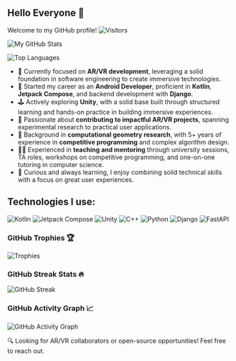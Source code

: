 ## Hello Everyone 👋

Welcome to my GitHub profile! ![Visitors](https://komarev.com/ghpvc/?username=smh997&color=blue)

![My GitHub Stats](https://github-readme-stats.vercel.app/api?username=smh997&show_icons=true&theme=merko&hide_border=true)

![Top Languages](https://github-readme-stats.vercel.app/api/top-langs/?username=smh997&layout=compact&theme=merko&hide_border=true)

- 🎯 Currently focused on **AR/VR development**, leveraging a solid foundation in software engineering to create immersive technologies.
- 🌱 Started my career as an **Android Developer**, proficient in **Kotlin**, **Jetpack Compose**, and backend development with **Django**.  
- 🕹️ Actively exploring **Unity**, with a solid base built through structured learning and hands-on practice in building immersive experiences.  
- 🤝 Passionate about **contributing to impactful AR/VR projects**, spanning experimental research to practical user applications.  
- 📐 Background in **computational geometry research**, with 5+ years of experience in **competitive programming** and complex algorithm design.  
- 👨‍🏫 Experienced in **teaching and mentoring** through university sessions, TA roles, workshops on competitive programming, and one-on-one tutoring in computer science.
- 🧠 Curious and always learning, I enjoy combining solid technical skills with a focus on great user experiences.


## Technologies I use:
![Kotlin](https://img.shields.io/badge/Kotlin-gray?logo=kotlin&logoColor=white&labelColor=purple)
![Jetpack Compose](https://img.shields.io/badge/Android_Jetpack%20Compose-gray?logo=android&logoColor=white&labelColor=green)
![Unity](https://img.shields.io/badge/Unity-gray?style=flat&logo=unity&logoColor=black&labelColor=white)
![C++](https://img.shields.io/badge/C%2B%2B-gray?logo=c%2B%2B&logoColor=white&labelColor=cornflowerblue)
![Python](https://img.shields.io/badge/Python-gray?logo=python&logoColor=white&labelColor=blue)
![Django](https://img.shields.io/badge/Django-gray?logo=django&logoColor=white&labelColor=darkgreen)
![FastAPI](https://img.shields.io/badge/FastAPI-gray?logo=Fastapi&logoColor=white&labelColor=teal)


### GitHub Trophies 🏆
![Trophies](https://github-profile-trophy.vercel.app/?username=smh997&theme=gruvbox&title=-Reviews)


### GitHub Streak Stats 🔥
![GitHub Streak](https://streak-stats.demolab.com/?user=smh997&theme=highcontrast&date_format=M%20j%5B%2C%20Y%5D&hide_border=true)


### GitHub Activity Graph 📈
![GitHub Activity Graph](https://github-readme-activity-graph.vercel.app/graph?username=smh997&bg_color=000000&color=00ff00&line=00ff00&point=ffffff&area=true&hide_border=true)

🔍 Looking for AR/VR collaborators or open-source opportunities! Feel free to reach out.

<!--
## Other stats:
![GitHub Followers](https://img.shields.io/github/followers/smh997?label=Followers&style=social)
![GitHub Stars](https://img.shields.io/github/stars/smh997?label=Stars&style=social)
![GitHub issues](https://img.shields.io/github/issues/smh997/yourrepo?color=green)

-->


<!--
**smh997/smh997** is a ✨ _special_ ✨ repository because its `README.md` (this file) appears on your GitHub profile.

Here are some ideas to get you started:

- 🔭 I’m currently working on ..
- 🌱 I’m currently learning ...
- 👯 I’m looking to collaborate on ...
- 🤔 I’m looking for help with ...
- 💬 Ask me about ...
- 📫 How to reach me: ...
- 😄 Pronouns: ...
- ⚡ Fun fact: ...
-->
